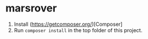 # marsrover

1. Install (https://getcomposer.org/)[Composer]
2. Run `composer install` in the top folder of this project.

